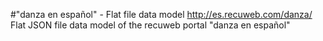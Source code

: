 #"danza en español" - Flat file data model
http://es.recuweb.com/danza/
Flat JSON file data model of the recuweb portal "danza en español"
